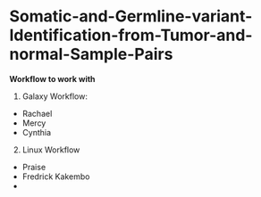 # Somatic-and-Germline-variant-Identification-from-Tumor-and-normal-Sample-Pairs


**Workflow to work with**

1. Galaxy Workflow:
- Rachael 
- Mercy
- Cynthia


2. Linux Workflow
- Praise 
- Fredrick Kakembo
- 
